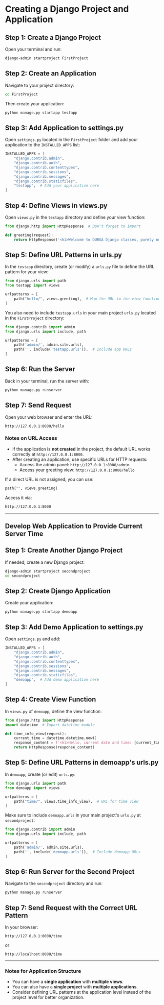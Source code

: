 # Creating a Django Project and Application

## Step 1: Create a Django Project
Open your terminal and run:
```bash
django-admin startproject FirstProject
```

## Step 2: Create an Application
Navigate to your project directory:
```bash
cd FirstProject
```
Then create your application:
```bash
python manage.py startapp testapp
```

## Step 3: Add Application to settings.py
Open `settings.py` located in the `FirstProject` folder and add your application to the `INSTALLED_APPS` list:
```python
INSTALLED_APPS = [
    "django.contrib.admin",
    "django.contrib.auth",
    "django.contrib.contenttypes",
    "django.contrib.sessions",
    "django.contrib.messages",
    "django.contrib.staticfiles",
    "testapp",  # Add your application here
]
```

## Step 4: Define Views in views.py
Open `views.py` in the `testapp` directory and define your view function:
```python
from django.http import HttpResponse  # Don't forget to import

def greeting(request):
    return HttpResponse('<h1>Welcome to DURGA Django classes, purely nursery-level classes</h1>')
```

## Step 5: Define URL Patterns in urls.py
In the `testapp` directory, create (or modify) a `urls.py` file to define the URL pattern for your view:
```python
from django.urls import path
from testapp import views

urlpatterns = [
    path("hello/", views.greeting),  # Map the URL to the view function
]
```
You also need to include `testapp.urls` in your main project `urls.py` located in the `FirstProject` directory:
```python
from django.contrib import admin
from django.urls import include, path

urlpatterns = [
    path('admin/', admin.site.urls),
    path('', include('testapp.urls')),  # Include app URLs
]
```

## Step 6: Run the Server
Back in your terminal, run the server with:
```bash
python manage.py runserver
```

## Step 7: Send Request
Open your web browser and enter the URL:
```
http://127.0.0.1:8000/hello
```

### Notes on URL Access
- If the application is **not created** in the project, the default URL works correctly at `http://127.0.0.1:8000`.
- After creating an application, use specific URLs for HTTP requests:
  - Access the admin panel: `http://127.0.0.1:8000/admin`
  - Access your greeting view: `http://127.0.0.1:8000/hello`

If a direct URL is not assigned, you can use:
```python
path("", views.greeting)
```
Access it via:
```
http://127.0.0.1:8000
```

---

## Develop Web Application to Provide Current Server Time

## Step 1: Create Another Django Project
If needed, create a new Django project:
```bash
django-admin startproject secondproject
cd secondproject
```

## Step 2: Create Django Application
Create your application:
```bash
python manage.py startapp demoapp
```

## Step 3: Add Demo Application to settings.py
Open `settings.py` and add:
```python
INSTALLED_APPS = [
    "django.contrib.admin",
    "django.contrib.auth",
    "django.contrib.contenttypes",
    "django.contrib.sessions",
    "django.contrib.messages",
    "django.contrib.staticfiles",
    "demoapp",  # Add demo application here
]
```

## Step 4: Create View Function
In `views.py` of `demoapp`, define the view function:
```python
from django.http import HttpResponse
import datetime  # Import datetime module

def time_info_view(request):
    current_time = datetime.datetime.now()
    response_content = f'<h1>Hello, current date and time: {current_time}</h1>'
    return HttpResponse(response_content)
```

## Step 5: Define URL Patterns in demoapp's urls.py
In `demoapp`, create (or edit) `urls.py`:
```python
from django.urls import path
from demoapp import views

urlpatterns = [
    path("time/", views.time_info_view),  # URL for time view
]
```
Make sure to include `demoapp.urls` in your main project's `urls.py` at `secondproject`:
```python
from django.contrib import admin
from django.urls import include, path

urlpatterns = [
    path('admin/', admin.site.urls),
    path('', include('demoapp.urls')),  # Include demoapp URLs
]
```

## Step 6: Run Server for the Second Project
Navigate to the `secondproject` directory and run:
```bash
python manage.py runserver
```

## Step 7: Send Request with the Correct URL Pattern
In your browser:
```
http://127.0.0.1:8000/time
```
or
```
http://localhost:8000/time
```

---

### Notes for Application Structure
- You can have a **single application** with **multiple views**.
- You can also have a **single project** with **multiple applications**.
- Consider defining URL patterns at the application level instead of the project level for better organization.
